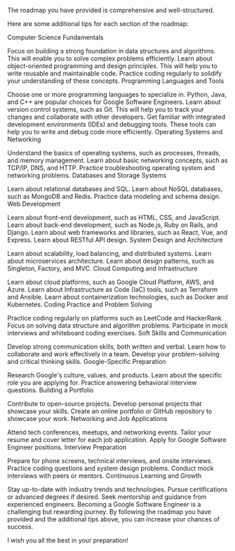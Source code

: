 The roadmap you have provided is comprehensive and well-structured.

Here are some additional tips for each section of the roadmap:

Computer Science Fundamentals

Focus on building a strong foundation in data structures and algorithms. This will enable you to solve complex problems efficiently.
Learn about object-oriented programming and design principles. This will help you to write reusable and maintainable code.
Practice coding regularly to solidify your understanding of these concepts.
Programming Languages and Tools

Choose one or more programming languages to specialize in. Python, Java, and C++ are popular choices for Google Software Engineers.
Learn about version control systems, such as Git. This will help you to track your changes and collaborate with other developers.
Get familiar with integrated development environments (IDEs) and debugging tools. These tools can help you to write and debug code more efficiently.
Operating Systems and Networking

Understand the basics of operating systems, such as processes, threads, and memory management.
Learn about basic networking concepts, such as TCP/IP, DNS, and HTTP.
Practice troubleshooting operating system and networking problems.
Databases and Storage Systems

Learn about relational databases and SQL.
Learn about NoSQL databases, such as MongoDB and Redis.
Practice data modeling and schema design.
Web Development

Learn about front-end development, such as HTML, CSS, and JavaScript.
Learn about back-end development, such as Node.js, Ruby on Rails, and Django.
Learn about web frameworks and libraries, such as React, Vue, and Express.
Learn about RESTful API design.
System Design and Architecture

Learn about scalability, load balancing, and distributed systems.
Learn about microservices architecture.
Learn about design patterns, such as Singleton, Factory, and MVC.
Cloud Computing and Infrastructure

Learn about cloud platforms, such as Google Cloud Platform, AWS, and Azure.
Learn about Infrastructure as Code (IaC) tools, such as Terraform and Ansible.
Learn about containerization technologies, such as Docker and Kubernetes.
Coding Practice and Problem Solving

Practice coding regularly on platforms such as LeetCode and HackerRank.
Focus on solving data structure and algorithm problems.
Participate in mock interviews and whiteboard coding exercises.
Soft Skills and Communication

Develop strong communication skills, both written and verbal.
Learn how to collaborate and work effectively in a team.
Develop your problem-solving and critical thinking skills.
Google-Specific Preparation

Research Google's culture, values, and products.
Learn about the specific role you are applying for.
Practice answering behavioral interview questions.
Building a Portfolio

Contribute to open-source projects.
Develop personal projects that showcase your skills.
Create an online portfolio or GitHub repository to showcase your work.
Networking and Job Applications

Attend tech conferences, meetups, and networking events.
Tailor your resume and cover letter for each job application.
Apply for Google Software Engineer positions.
Interview Preparation

Prepare for phone screens, technical interviews, and onsite interviews.
Practice coding questions and system design problems.
Conduct mock interviews with peers or mentors.
Continuous Learning and Growth

Stay up-to-date with industry trends and technologies.
Pursue certifications or advanced degrees if desired.
Seek mentorship and guidance from experienced engineers.
Becoming a Google Software Engineer is a challenging but rewarding journey. By following the roadmap you have provided and the additional tips above, you can increase your chances of success.

I wish you all the best in your preparation!